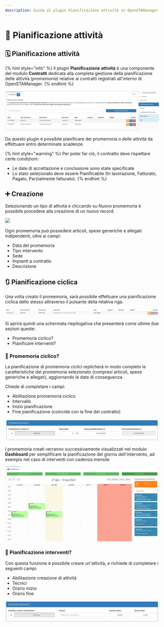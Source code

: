 ```yaml
---
description: Guida al plugin Pianificazione attività in OpenSTAManager
---
```


# 📅 Pianificazione attività

## 🗓️ Pianificazione attività

{% hint style="info" %}
Il plugin **Pianificazione attività** è una componente del modulo **Contratti** dedicata alla completa gestione della pianificazione delle attività (_promemoria_) relative ai contratti registrati all'interno di OpenSTAManager.
{% endhint %}

![](<../../../../../.gitbook/assets/image (49) (1) (1) (1).png>)

Da questo plugin è possibile pianificare dei promemoria o delle attività da effettuare entro determinate scadenze.

{% hint style="warning" %}
Per poter far ciò, il contratto deve rispettare certe condizioni:

* Le date di accettazione e conclusione sono state specificate
* Lo stato selezionato deve essere Pianificabile (In lavorazione, Fatturato, Pagato, Parzialmente fatturato).
{% endhint %}

## ➕ Creazione

Selezionando un tipo di attività e cliccando su Nuovo promemoria è possibile procedere alla creazione di un nuovo record.

![](https://firebasestorage.googleapis.com/v0/b/gitbook-x-prod.appspot.com/o/spaces%2F-LZJeLg23eVDvrCv74U7-887967055%2Fuploads%2FE5znZCmDl0C79pbNImZF%2Ffile.png?alt=media)

Ogni promemoria può possedere articoli, spese generiche e allegati indipendenti, oltre ai campi:

* Data del promemoria
* Tipo intervento
* Sede
* Impianti a contratto
* Descrizione

## 🔃 Pianificazione ciclica

Una volta creato il promemoria, sarà possibile effettuare una pianificazione ciclica dello stesso attraverso il pulsante della relativa riga.

![Screenshot pianificazione ciclica](../../../../../.gitbook/assets/Pianificazione.PNG)

Si aprirà quindi una schermata riepilogativa che presenterà come ultime due sezioni queste:

* Promemoria ciclico?
* Pianificare interventi?

### 🔂 Promemoria ciclico?

La pianificazione di promemoria ciclici replicherà in modo completo le caratteristiche del promemoria selezionato (compresi articoli, spese generiche e allegati), aggiornando le date di conseguenza.

Chiede di completare i campi:

* Abilitazione promemoria ciclico
* Intervallo
* Inizio pianificazione
* Fine pianificazione (coincide con la fine del contratto)

![](<../../../../../.gitbook/assets/image (54) (1) (1) (1) (1).png>)

I promemoria creati verranno successivamente visualizzati nel modulo **Dashboard** per semplificare la pianificazione del giorno dell'intervento, ad esempio nel caso di interventi con cadenza mensile.

![](<../../../../../.gitbook/assets/image (53) (1) (1) (1) (1) (1).png>)

### 🔁 Pianificazione interventi?

Con questa funzione è possibile creare un'attività, e richiede di completare i seguenti campi:

* Abilitazione creazione di attività
* Tecnici
* Orario inizio
* Orario fine

![](<../../../../../.gitbook/assets/image (95) (1) (1) (1).png>)
